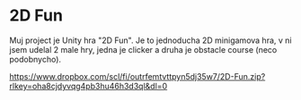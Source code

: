 # 2D Fun

Muj project je Unity hra "2D Fun". Je to jednoducha 2D minigamova hra, v ni jsem udelal 2 male hry, jedna je clicker a druha je obstacle course (neco podobnycho).

https://www.dropbox.com/scl/fi/outrfemtvttpyn5dj35w7/2D-Fun.zip?rlkey=oha8cjdyvqg4pb3hu46h3d3ql&dl=0
